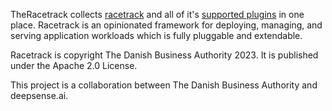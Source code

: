 TheRacetrack collects [racetrack](https://github.com/TheRacetrack/racetrack) and all of it's
[supported plugins](https://theracetrack.github.io/racetrack/#currently-supported) in one place.
Racetrack is an opinionated framework for deploying, managing, and serving application workloads
which is fully pluggable and extendable.

Racetrack is copyright The Danish Business Authority 2023. It is published under the Apache 2.0 License.

This project is a collaboration between The Danish Business Authority and deepsense.ai.
